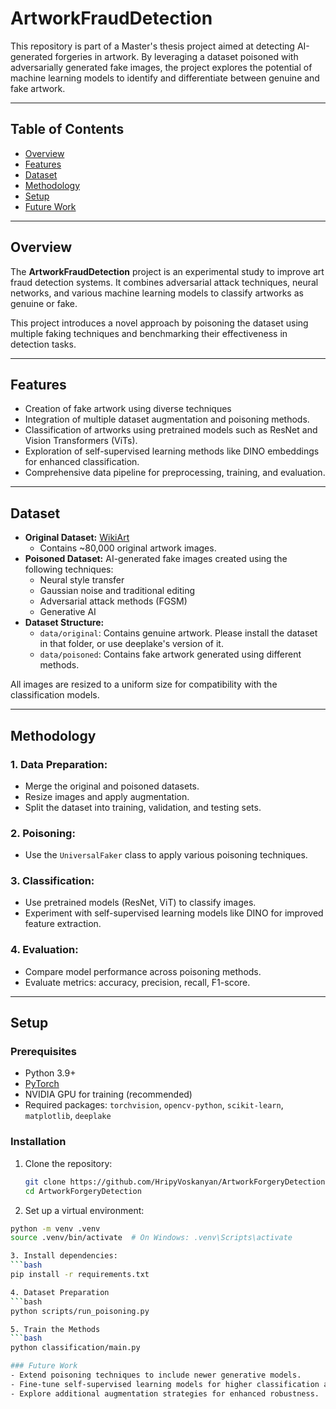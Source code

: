 # ArtworkFraudDetection

This repository is part of a Master's thesis project aimed at detecting AI-generated forgeries in artwork. By leveraging a dataset poisoned with adversarially generated fake images, the project explores the potential of machine learning models to identify and differentiate between genuine and fake artwork.  

---

## Table of Contents
- [Overview](#overview)
- [Features](#features)
- [Dataset](#dataset)
- [Methodology](#methodology)
- [Setup](#setup)
- [Future Work](#future-work)

---

## Overview
The **ArtworkFraudDetection** project is an experimental study to improve art fraud detection systems. It combines adversarial attack techniques, neural networks, and various machine learning models to classify artworks as genuine or fake. 

This project introduces a novel approach by poisoning the dataset using multiple faking techniques and benchmarking their effectiveness in detection tasks.

---

## Features
- Creation of fake artwork using diverse techniques 
- Integration of multiple dataset augmentation and poisoning methods.
- Classification of artworks using pretrained models such as ResNet and Vision Transformers (ViTs).
- Exploration of self-supervised learning methods like DINO embeddings for enhanced classification.
- Comprehensive data pipeline for preprocessing, training, and evaluation.

---

## Dataset
- **Original Dataset:** [WikiArt](https://www.wikiart.org/)
  - Contains ~80,000 original artwork images.
- **Poisoned Dataset:** AI-generated fake images created using the following techniques:
  - Neural style transfer
  - Gaussian noise and traditional editing
  - Adversarial attack methods (FGSM)
  - Generative AI
- **Dataset Structure:**  
  - `data/original`: Contains genuine artwork. Please install the dataset in that folder, or use deeplake's version of it.
  - `data/poisoned`: Contains fake artwork generated using different methods.  

All images are resized to a uniform size for compatibility with the classification models.

---

## Methodology
### 1. Data Preparation:
   - Merge the original and poisoned datasets.
   - Resize images and apply augmentation.
   - Split the dataset into training, validation, and testing sets.

### 2. Poisoning:
   - Use the `UniversalFaker` class to apply various poisoning techniques.

### 3. Classification:
   - Use pretrained models (ResNet, ViT) to classify images.
   - Experiment with self-supervised learning models like DINO for improved feature extraction.

### 4. Evaluation:
   - Compare model performance across poisoning methods.
   - Evaluate metrics: accuracy, precision, recall, F1-score.

---

## Setup
### Prerequisites
- Python 3.9+
- [PyTorch](https://pytorch.org/get-started/locally/)
- NVIDIA GPU for training (recommended)
- Required packages: `torchvision`, `opencv-python`, `scikit-learn`, `matplotlib`, `deeplake`

### Installation
1. Clone the repository:
   ```bash
   git clone https://github.com/HripyVoskanyan/ArtworkForgeryDetection.git
   cd ArtworkForgeryDetection
   
2. Set up a virtual environment:
  ```bash
  python -m venv .venv
  source .venv/bin/activate  # On Windows: .venv\Scripts\activate

3. Install dependencies:
  ```bash
  pip install -r requirements.txt

4. Dataset Preparation
  ```bash
  python scripts/run_poisoning.py

5. Train the Methods
  ```bash
  python classification/main.py

### Future Work
- Extend poisoning techniques to include newer generative models.
- Fine-tune self-supervised learning models for higher classification accuracy.
- Explore additional augmentation strategies for enhanced robustness.

